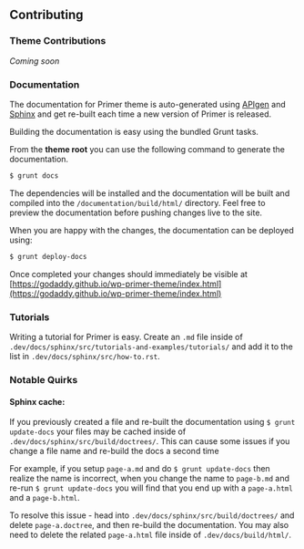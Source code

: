 ## Contributing

### Theme Contributions

_Coming soon_

### Documentation

The documentation for Primer theme is auto-generated using [APIgen](http://www.apigen.org/) and [Sphinx](http://www.sphinx-doc.org/) and get re-built each time a new version of Primer is released.

Building the documentation is easy using the bundled Grunt tasks.

From the **theme root** you can use the following command to generate the documentation.

```bash
$ grunt docs
```

The dependencies will be installed and the documentation will be built and compiled into the `/documentation/build/html/` directory. Feel free to preview the documentation before pushing changes live to the site.

When you are happy with the changes, the documentation can be deployed using:

```bash
$ grunt deploy-docs
```

Once completed your changes should immediately be visible at [https://godaddy.github.io/wp-primer-theme/index.html](https://godaddy.github.io/wp-primer-theme/index.html)

### Tutorials

Writing a tutorial for Primer is easy. Create an `.md` file inside of `.dev/docs/sphinx/src/tutorials-and-examples/tutorials/` and add it to the list in `.dev/docs/sphinx/src/how-to.rst`.

### Notable Quirks

#### Sphinx cache:

If you previously created a file and re-built the documentation using `$ grunt update-docs` your files may be cached inside of `.dev/docs/sphinx/src/build/doctrees/`. This can cause some issues if you change a file name and re-build the docs a second time

For example, if you setup `page-a.md` and do `$ grunt update-docs` then realize the name is incorrect, when you change the name to `page-b.md` and re-run `$ grunt update-docs` you will find that you end up with a `page-a.html` and a `page-b.html`.

To resolve this issue - head into `.dev/docs/sphinx/src/build/doctrees/` and delete `page-a.doctree`, and then re-build the documentation. You may also need to delete the related `page-a.html` file inside of `.dev/docs/build/html/`.
